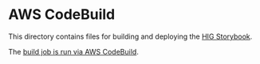 # AWS CodeBuild

This directory contains files for building and deploying the [HIG Storybook](http://storybook.hig.autodesk.com/).

The [build job is run via AWS CodeBuild](https://us-west-2.console.aws.amazon.com/codesuite/codebuild/401402524944/projects/hig_storybook/history?region=us-west-2&builds-meta=eyJmIjp7InRleHQiOiIifSwicyI6e30sIm4iOjIwLCJpIjowfQ).